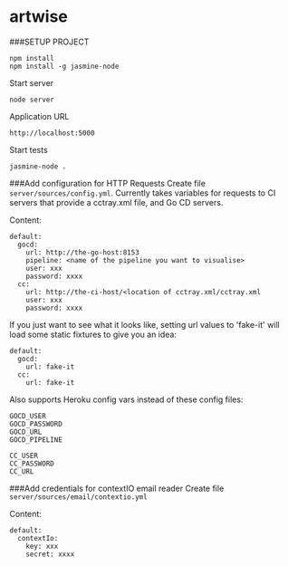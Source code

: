 artwise
=======

###SETUP PROJECT
```
npm install
npm install -g jasmine-node
```

Start server
```
node server
```

Application URL
```
http://localhost:5000
```

Start tests
```
jasmine-node .
```

###Add configuration for HTTP Requests
Create file `server/sources/config.yml`. Currently takes variables for requests to CI servers that provide a cctray.xml file, and Go CD servers.

Content:
```
default:
  gocd:
    url: http://the-go-host:8153
    pipeline: <name of the pipeline you want to visualise>
    user: xxx
    password: xxxx
  cc:
    url: http://the-ci-host/<location of cctray.xml/cctray.xml
    user: xxx
    password: xxxx
```

If you just want to see what it looks like, setting url values to 'fake-it' will load some static fixtures to give you an idea:
```
default:
  gocd:
    url: fake-it
  cc:
    url: fake-it
```


Also supports Heroku config vars instead of these config files:

```
GOCD_USER
GOCD_PASSWORD
GOCD_URL
GOCD_PIPELINE

CC_USER
CC_PASSWORD
CC_URL
```

###Add credentials for contextIO email reader
Create file `server/sources/email/contextio.yml`

Content:
```
default:
  contextIo:
    key: xxx
    secret: xxxx
```
